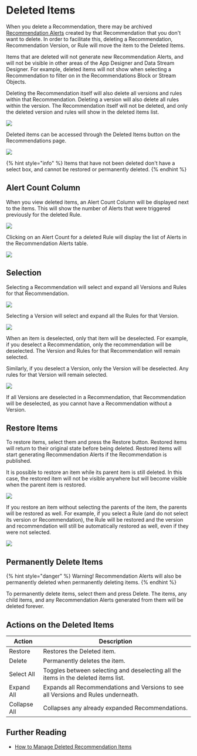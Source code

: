 # Deleted Items

When you delete a Recommendation, there may be archived [Recommendation Alerts](recommendation-alert.md) created by that Recommendation that you don't want to delete. In order to facilitate this, deleting a Recommendation, Recommendation Version, or Rule will move the item to the Deleted Items.

Items that are deleted will not generate new Recommendation Alerts, and will not be visible in other areas of the App Designer and Data Stream Designer. For example, deleted items will not show when selecting a Recommendation to filter on in the Recommendations Block or Stream Objects.

Deleting the Recommendation itself will also delete all versions and rules within that Recommendation. Deleting a version will also delete all rules within the version. The Recommendation itself will not be deleted, and only the deleted version and rules will show in the deleted items list.&#x20;

![](<../../.gitbook/assets/image (1850).png>)

Deleted items can be accessed through the Deleted Items button on the Recommendations page.&#x20;

![](<../../.gitbook/assets/image (78).png>)

{% hint style="info" %}
Items that have not been deleted don't have a select box, and cannot be restored or permanently deleted.
{% endhint %}

## Alert Count Column

When you view deleted items, an Alert Count Column will be displayed next to the items. This will show the number of Alerts that were triggered previously for the deleted Rule. &#x20;

![](<../../.gitbook/assets/image (1337).png>)

Clicking on an Alert Count for a deleted Rule will display the list of Alerts in the Recommendation Alerts table.&#x20;

![](<../../.gitbook/assets/image (60).png>)

## Selection

Selecting a Recommendation will select and expand all Versions and Rules for that Recommendation.&#x20;

![](<../../.gitbook/assets/image (812).png>)

Selecting a Version will select and expand all the Rules for that Version.

![](<../../.gitbook/assets/image (1230).png>)

When an item is deselected, only that item will be deselected. For example, if you deselect a Recommendation, only the recommendation will be deselected. The Version and Rules for that Recommendation will remain selected.&#x20;

Similarly, if you deselect a Version, only the Version will be deselected. Any rules for that Version will remain selected.&#x20;

![](<../../.gitbook/assets/image (1604).png>)

If all Versions are deselected in a Recommendation, that Recommendation will be deselected, as you cannot have a Recommendation without a Version.

## Restore Items

To restore items, select them and press the Restore button. Restored items will return to their original state before being deleted. Restored items will start generating Recommendation Alerts if the Recommendation is published.

It is possible to restore an item while its parent item is still deleted. In this case, the restored item will not be visible anywhere but will become visible when the parent item is restored.

![](<../../.gitbook/assets/image (304).png>)

If you restore an item without selecting the parents of the item, the parents will be restored as well. For example, if you select a Rule (and do not select its version or Recommendation), the Rule will be restored and the version and recommendation will still be automatically restored as well, even if they were not selected.&#x20;

![](<../../.gitbook/assets/image (969).png>)

## Permanently Delete Items

{% hint style="danger" %}
Warning! Recommendation Alerts will also be permanently deleted when permanently deleting items.
{% endhint %}

To permanently delete items, select them and press Delete. The items, any child items, and any Recommendation Alerts generated from them will be deleted forever.

## Actions on the Deleted Items

| **Action**   | **Description**                                                                    |
| ------------ | ---------------------------------------------------------------------------------- |
| Restore      | Restores the Deleted item.                                                         |
| Delete       | Permanently deletes the item.                                                      |
| Select All   | Toggles between selecting and deselecting all the items in the deleted items list. |
| Expand All   | Expands all Recommendations and Versions to see all Versions and Rules underneath. |
| Collapse All | Collapses any already expanded Recommendations.                                    |

## Further Reading

* [How to Manage Deleted Recommendation Items](../../how-to-guides/recommendations/manage-deleted-recommendation-items.md)
